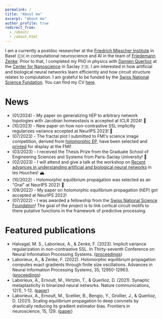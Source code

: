 ```yaml
---
permalink: /
title: "About me"
excerpt: "About me"
author_profile: true
redirect_from: 
  - /about/
  - /about.html
---
```

I am a currently a postdoc researcher at the [Friedrich Miescher Institute](https://fmi.ch) in Basel 🇨🇭 in computational neuroscience and AI in the team of [Friedemann Zenke](https://zenkelab.org).
Prior to that, I completed my PhD in physics with [Damien Querlioz](https://sites.google.com/site/damienquerlioz/) at the [Center for Nanoscience](https://www.c2n.universite-paris-saclay.fr/en/) in Saclay 🇫🇷.
I am interested in how artificial and biological neural networks learn efficiently and how circuit structure relates to computation.
I am grateful to be funded by the [Swiss National Science Fundation](https://www.snf.ch/en).
You can find my CV <a href="/files/cv.pdf">here</a>.

# News

  * (01/2024) - My paper on generalizing hEP to arbitrary network topologies with Jacobian homeostasis is accepted at ICLR 2024! 🎉
  * (10/2023) - New paper on how non-contrastive SSL implicitly regularizes variance accepted at NeurIPS 2023! 🎉 
  * (07/2023) - The fractal plot I submitted to FMI's science image competition, derived from [holomorphic EP](https://proceedings.neurips.cc/paper_files/paper/2022/hash/545a114e655f9d25ba0d56ea9a01fc6e-Abstract-Conference.html), have been selected and <a href="/files/science_competition.jpg">printed</a> for display at the FMI!  
  * (03/2023) - I received the Thesis Prize from the Graduate School of Engineering Sciences and Systems from Paris-Saclay University! 🥇
  * (02/2023) - I will attend and give a talk at the workshop on [Recent advances in understanding artificial and biological neural networks](https://statphysneuro.github.io/) in les Houches! 🏔  
  * (10/2022) - Holomorphic equilibrium propagation was selected as an "Oral" at NeurIPS 2022! 🎉  
  * (09/2022) - My paper on holomorphic equilibrium propagation (hEP) got accepted at NeurIPS 2022!
  * (07/2022) - I was awarded a fellowship from the [Swiss National Science Foundation](https://www.snf.ch/en)! The goal of the project is to link cortical circuit motifs to there putative functions in the framework of predictive processing.

# Featured publications

  * Halvagal, M. S., Laborieux, A., & Zenke, F. (2023). Implicit variance regularization in non-contrastive SSL. In Thirty-seventh Conference on Neural Information Processing Systems. ([proceedings](https://openreview.net/forum?id=zMNUNd9zs1))
  * Laborieux, A., & Zenke, F. (2022). Holomorphic equilibrium propagation computes exact gradients through finite size oscillations. Advances in Neural Information Processing Systems, 35, 12950-12963. ([proceedings](https://proceedings.neurips.cc/paper_files/paper/2022/hash/545a114e655f9d25ba0d56ea9a01fc6e-Abstract-Conference.html)) 
  * Laborieux, A., Ernoult, M., Hirtzlin, T., & Querlioz, D. (2021). Synaptic metaplasticity in binarized neural networks. Nature communications, 12(1), 1-12. ([paper](https://www.nature.com/articles/s41467-021-22768-y))
  * Laborieux, A., Ernoult, M., Scellier, B., Bengio, Y., Grollier, J., & Querlioz, D. (2021). Scaling equilibrium propagation to deep convnets by drastically reducing its gradient estimator bias. Frontiers in neuroscience, 15, 129. ([paper](https://www.frontiersin.org/articles/10.3389/fnins.2021.633674/full))
 
